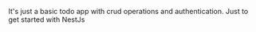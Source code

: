 It's just a basic todo app with crud operations and authentication. 
Just to get started with NestJs
